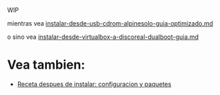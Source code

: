 

WIP 

mientras vea [instalar-desde-usb-cdrom-alpinesolo-guia-optimizado.md](instalar-desde-usb-cdrom-alpinesolo-guia-optimizado.md)

o sino vea [instalar-desde-virtualbox-a-discoreal-dualboot-guia.md](instalar-desde-virtualbox-a-discoreal-dualboot-guia.md)

# Vea tambien:

* [Receta despues de instalar: configuracion y paquetes](../recetas/alpine-recetas-configuracion-y-paquetes-sistema.md)
